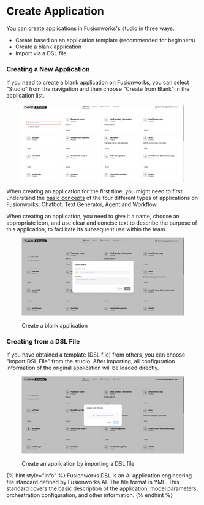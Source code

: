 # Create Application

You can create applications in Fusionworks's studio in three ways:

* Create based on an application template (recommended for beginners)
* Create a blank application
* Import via a DSL file

<!-- ### Creating an Application from a Template

When using Fusionworks for the first time, you might be unfamiliar with creating applications. To help new users quickly understand what types of applications can be built on Fusionworks, the prompt engineers from the Fusionworks team have already created high-quality application templates for multiple scenarios.

You can select "Studio" from the navigation menu, then choose "Create from Template" in the application list.

<figure><img src="../../.gitbook/assets/guides/application_orchestrate/creating-an-application/image (168).png" alt=""><figcaption><p>Create an application from a template</p></figcaption></figure>

Select any template and click **Use this template.**

<figure><img src="../../.gitbook/assets/guides/application_orchestrate/creating-an-application/image (169).png" alt=""><figcaption><p>Fusionworks application templates</p></figcaption></figure> -->

### Creating a New Application

If you need to create a blank application on Fusionworks, you can select "Studio" from the navigation and then choose "Create from Blank" in the application list.

<figure><img src="../../.gitbook/assets/guides/application_orchestrate/creating-an-application/image (167).png" alt=""><figcaption></figcaption></figure>

When creating an application for the first time, you might need to first understand the [basic concepts](./#application\_type) of the four different types of applications on Fusionworks: Chatbot, Text Generator, Agent and Workflow.

When creating an application, you need to give it a name, choose an appropriate icon, and use clear and concise text to describe the purpose of this application, to facilitate its subsequent use within the team.

<figure><img src="../../.gitbook/assets/guides/application_orchestrate/creating-an-application/image (170).png" alt=""><figcaption><p>Create a blank application</p></figcaption></figure>

### Creating from a DSL File

If you have obtained a template (DSL file) from others, you can choose "Import DSL File" from the studio. After importing, all configuration information of the original application will be loaded directly.

<figure><img src="../../.gitbook/assets/guides/application_orchestrate/creating-an-application/image (172).png" alt=""><figcaption><p>Create an application by importing a DSL file</p></figcaption></figure>

{% hint style="info" %}
Fusionworks DSL is an AI application engineering file standard defined by Fusionworks.AI. The file format is YML. This standard covers the basic description of the application, model parameters, orchestration configuration, and other information.
{% endhint %}

